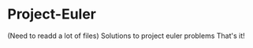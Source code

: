 Project-Euler
=============

(Need to readd a lot of files)
Solutions to project euler problems
That's it!